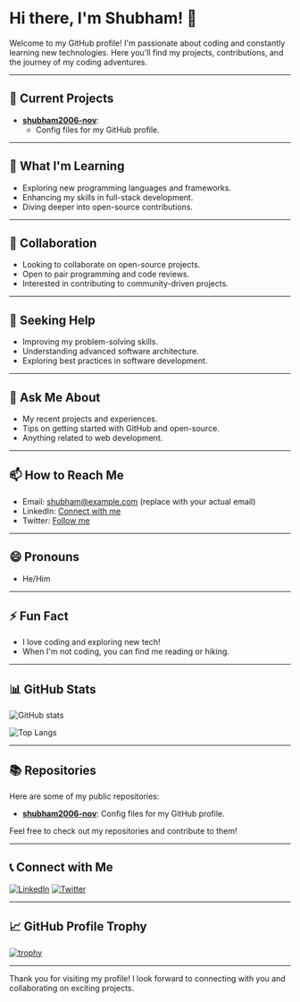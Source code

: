 # Hi there, I'm Shubham! 👋

Welcome to my GitHub profile! I'm passionate about coding and constantly learning new technologies. Here you'll find my projects, contributions, and the journey of my coding adventures.

---

## 🔭 Current Projects

- **[shubham2006-nov](https://github.com/shubham2006-nov/shubham2006-nov)**:
  - Config files for my GitHub profile.

---

## 🌱 What I'm Learning

- Exploring new programming languages and frameworks.
- Enhancing my skills in full-stack development.
- Diving deeper into open-source contributions.

---

## 👯 Collaboration

- Looking to collaborate on open-source projects.
- Open to pair programming and code reviews.
- Interested in contributing to community-driven projects.

---

## 🤔 Seeking Help

- Improving my problem-solving skills.
- Understanding advanced software architecture.
- Exploring best practices in software development.

---

## 💬 Ask Me About

- My recent projects and experiences.
- Tips on getting started with GitHub and open-source.
- Anything related to web development.

---

## 📫 How to Reach Me

- Email: [shubham@example.com](mailto:shubham@example.com) (replace with your actual email)
- LinkedIn: [Connect with me](https://www.linkedin.com/in/shubham2006-nov/)
- Twitter: [Follow me](https://twitter.com/shubham2006-nov)

---

## 😄 Pronouns

- He/Him

---

## ⚡ Fun Fact

- I love coding and exploring new tech!
- When I'm not coding, you can find me reading or hiking.

---

## 📊 GitHub Stats

![GitHub stats](https://github-readme-stats.vercel.app/api?username=shubham2006-nov&show_icons=true&theme=radical)

![Top Langs](https://github-readme-stats.vercel.app/api/top-langs/?username=shubham2006-nov&layout=compact&theme=radical)

---

## 📚 Repositories

Here are some of my public repositories:

- [**shubham2006-nov**](https://github.com/shubham2006-nov/shubham2006-nov): Config files for my GitHub profile.

Feel free to check out my repositories and contribute to them!

---

## 📞 Connect with Me

[![LinkedIn](https://img.shields.io/badge/LinkedIn-Connect-blue)](https://www.linkedin.com/in/shubham2006-nov/)
[![Twitter](https://img.shields.io/badge/Twitter-Follow-blue)](https://twitter.com/shubham2006-nov)

---

## 📈 GitHub Profile Trophy

[![trophy](https://github-profile-trophy.vercel.app/?username=shubham2006-nov&theme=onedark)](https://github.com/shubham2006-nov)

---

Thank you for visiting my profile! I look forward to connecting with you and collaborating on exciting projects.
